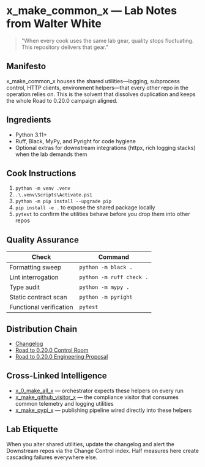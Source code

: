 # x_make_common_x — Lab Notes from Walter White

> "When every cook uses the same lab gear, quality stops fluctuating. This repository delivers that gear."

## Manifesto
x_make_common_x houses the shared utilities—logging, subprocess control, HTTP clients, environment helpers—that every other repo in the operation relies on. This is the solvent that dissolves duplication and keeps the whole Road to 0.20.0 campaign aligned.

## Ingredients
- Python 3.11+
- Ruff, Black, MyPy, and Pyright for code hygiene
- Optional extras for downstream integrations (httpx, rich logging stacks) when the lab demands them

## Cook Instructions
1. `python -m venv .venv`
2. `.\.venv\Scripts\Activate.ps1`
3. `python -m pip install --upgrade pip`
4. `pip install -e .` to expose the shared package locally
5. `pytest` to confirm the utilities behave before you drop them into other repos

## Quality Assurance
| Check | Command |
| --- | --- |
| Formatting sweep | `python -m black .`
| Lint interrogation | `python -m ruff check .`
| Type audit | `python -m mypy .`
| Static contract scan | `python -m pyright`
| Functional verification | `pytest`

## Distribution Chain
- [Changelog](./CHANGELOG.md)
- [Road to 0.20.0 Control Room](../x_0_make_all_x/Change%20Control/0.20.0/index.md)
- [Road to 0.20.0 Engineering Proposal](../x_0_make_all_x/Change%20Control/0.20.0/Road%20to%200.20.0%20Engineering%20Proposal%20-%20Walter%20White.md)

## Cross-Linked Intelligence
- [x_0_make_all_x](../x_0_make_all_x/README.md) — orchestrator expects these helpers on every run
- [x_make_github_visitor_x](../x_make_github_visitor_x/README.md) — the compliance visitor that consumes common telemetry and logging utilities
- [x_make_pypi_x](../x_make_pypi_x/README.md) — publishing pipeline wired directly into these helpers

## Lab Etiquette
When you alter shared utilities, update the changelog and alert the Downstream repos via the Change Control index. Half measures here create cascading failures everywhere else.

